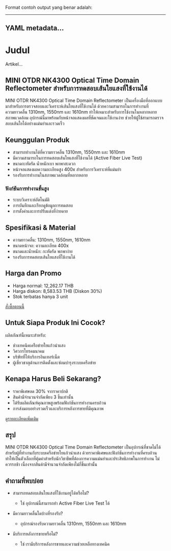 Format contoh output yang benar adalah:

---
YAML metadata...
---

# Judul
Artikel...

<h2>MINI OTDR NK4300 Optical Time Domain Reflectometer สำหรับการทดสอบเส้นใยแสงที่ใช้งานได้</h2>

MINI OTDR NK4300 Optical Time Domain Reflectometer เป็นเครื่องมือที่ออกแบบมาสำหรับการตรวจสอบและวิเคราะห์เส้นใยแสงที่ใช้งานได้ ด้วยความสามารถในการทำงานที่ความยาวคลื่น 1310nm, 1550nm และ 1610nm ทำให้เหมาะสำหรับการใช้งานในหลากหลายสภาพแวดล้อม อุปกรณ์นี้มาพร้อมกับหน้าจอแสดงผลที่ชัดเจนและใช้งานง่าย ช่วยให้ผู้ใช้สามารถตรวจสอบเส้นใยได้อย่างแม่นยำและรวดเร็ว

<h2>Keunggulan Produk</h2>

- สามารถทำงานได้ที่ความยาวคลื่น 1310nm, 1550nm และ 1610nm
- มีความสามารถในการทดสอบเส้นใยแสงที่ใช้งานได้ (Active Fiber Live Test)
- ขนาดกะทัดรัด น้ำหนักเบา พกพาสะดวก
- หน้าจอแสดงผลความละเอียดสูง 400x สำหรับการวิเคราะห์ที่แม่นยำ
- รองรับการทำงานในสภาพแวดล้อมที่หลากหลาย

<h3>ฟังก์ชันการทำงานขั้นสูง</h3>

- ระบบวิเคราะห์อัตโนมัติ
- การบันทึกและเรียกดูข้อมูลการทดสอบ
- การตั้งค่าและการปรับแต่งที่ง่ายดาย

<h2>Spesifikasi & Material</h2>

- ความยาวคลื่น: 1310nm, 1550nm, 1610nm
- ขนาดหน้าจอ: ความละเอียด 400x
- ขนาดและน้ำหนัก: กะทัดรัด พกพาง่าย
- รองรับการทดสอบเส้นใยแสงที่ใช้งานได้

<h2>Harga dan Promo</h2>

- Harga normal: 12,262.17 THB
- Harga diskon: 8,583.53 THB (Diskon 30%)
- Stok terbatas hanya 3 unit

<div class="flex justify-center my-2">
  <a href="https://buy.csgad.com/onIXTtk" rel="nofollow sponsored" target="_blank" class="py-2 px-4 rounded-md text-white font-semibold bg-gradient-to-r from-[#f73c22] to-[#ff7b48]">สั่งซื้อตอนนี้</a>
</div>

<h2>Untuk Siapa Produk Ini Cocok?</h2>

ผลิตภัณฑ์นี้เหมาะสำหรับ:
- ช่างเทคนิคเครือข่ายใยแก้วนำแสง
- วิศวกรโทรคมนาคม
- บริษัทที่ให้บริการอินเทอร์เน็ต
- ผู้เชี่ยวชาญด้านการติดตั้งและซ่อมบำรุงระบบเครือข่าย

<h2>Kenapa Harus Beli Sekarang?</h2>

- ราคาพิเศษลด 30% จากราคาปกติ
- สินค้ามีจำนวนจำกัดเพียง 3 ชิ้นเท่านั้น
- ได้รับผลิตภัณฑ์คุณภาพสูงพร้อมฟังก์ชันการทำงานครบถ้วน
- การส่งมอบอย่างรวดเร็วและบริการหลังการขายที่มีคุณภาพ

<div class="flex justify-center my-2">
  <a href="https://buy.csgad.com/onIXTtk" rel="nofollow sponsored" target="_blank" class="py-2 px-4 rounded-md text-white font-semibold bg-gradient-to-r from-[#f73c22] to-[#ff7b48]">ดูรายละเอียดเพิ่มเติม</a>
</div>

<h2>สรุป</h2>

MINI OTDR NK4300 Optical Time Domain Reflectometer เป็นอุปกรณ์ที่ขาดไม่ได้สำหรับผู้ที่ทำงานกับระบบเครือข่ายใยแก้วนำแสง ด้วยราคาพิเศษและฟังก์ชันการทำงานที่ครบถ้วน ทำให้เป็นตัวเลือกที่คุ้มค่าสำหรับนักวิชาชีพที่ต้องการความแม่นยำและประสิทธิภาพในการทำงาน ไม่ควรรอช้า เนื่องจากสินค้ามีจำนวนจำกัดเพียงไม่กี่ชิ้นเท่านั้น

<h2>คำถามที่พบบ่อย</h2>

- สามารถทดสอบเส้นใยแสงที่ใช้งานอยู่ได้หรือไม่?
  - ใช่ อุปกรณ์นี้สามารถทำ Active Fiber Live Test ได้

- มีความยาวคลื่นใดบ้างที่รองรับ?
  - อุปกรณ์รองรับความยาวคลื่น 1310nm, 1550nm และ 1610nm

- มีบริการหลังการขายหรือไม่?
  - ใช่ เรามีบริการหลังการขายและความช่วยเหลือทางเทคนิค